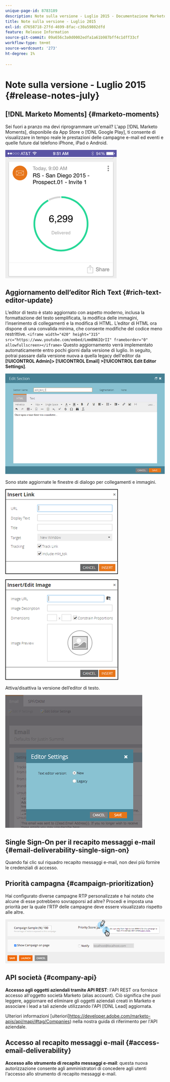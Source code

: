 ```yaml
---
unique-page-id: 8783189
description: Note sulla versione - Luglio 2015 - Documentazione Marketo - Documentazione del prodotto
title: Note sulla versione - Luglio 2015
exl-id: d7658718-27fd-4699-8fac-c30a59802dfd
feature: Release Information
source-git-commit: 09a656c3a0d0002edfa1a61b987bff4c1dff33cf
workflow-type: tm+mt
source-wordcount: '273'
ht-degree: 1%

---
```


# Note sulla versione - Luglio 2015 {#release-notes-july}

## [!DNL Marketo Moments] {#marketo-moments}

Sei fuori a pranzo ma devi riprogrammare un&#39;email? L&#39;app [!DNL Marketo Moments], disponibile da App Store o [!DNL Google Play], ti consente di visualizzare in tempo reale le prestazioni delle campagne e-mail ed eventi e quelle future dal telefono iPhone, iPad o Android.

![](assets/image2015-7-10-9-3a42-3a29.png)

## Aggiornamento dell’editor Rich Text {#rich-text-editor-update}

L’editor di testo è stato aggiornato con aspetto moderno, inclusa la formattazione del testo semplificata, la modifica delle immagini, l’inserimento di collegamenti e la modifica di HTML. L’editor di HTML ora dispone di una convalida minima, che consente modifiche del codice meno restrittive.
`<iframe width="420" height="315" src="https://www.youtube.com/embed/LmmBN6IQrII" frameborder="0" allowfullscreen></iframe>` Questo aggiornamento verrà implementato automaticamente entro pochi giorni dalla versione di luglio. In seguito, potrai passare dalla versione nuova a quella legacy dell&#39;editor da **[!UICONTROL Admin]> [!UICONTROL Email] >[!UICONTROL Edit Editor Settings]**.

![](assets/image2015-7-10-9-3a42-3a44.png)

Sono state aggiornate le finestre di dialogo per collegamenti e immagini.

![](assets/image2015-7-10-9-3a42-3a57.png)

![](assets/image2015-7-10-9-3a43-3a20.png)

Attiva/disattiva la versione dell’editor di testo.

![](assets/image2015-7-10-9-3a43-3a32.png)

## Single Sign-On per il recapito messaggi e-mail {#email-deliverability-single-sign-on}

Quando fai clic sul riquadro recapito messaggi e-mail, non devi più fornire le credenziali di accesso.

## Priorità campagna {#campaign-prioritization}

Hai configurato diverse campagne RTP personalizzate e hai notato che alcune di esse potrebbero sovrapporsi ad altre? Procedi e imposta una priorità per la quale l’RTP delle campagne deve essere visualizzato rispetto alle altre.

![](assets/image2015-7-9-20-3a20-3a58.png)

## API società {#company-api}

**Accesso agli oggetti aziendali tramite API REST**: l&#39;API REST ora fornisce accesso all&#39;oggetto società Marketo (alias account). Ciò significa che puoi leggere, aggiornare ed eliminare gli oggetti aziendali creati in Marketo e associare i lead a tali aziende utilizzando l&#39;API [!DNL Lead] aggiornata.

Ulteriori informazioni [ulteriori]<https://developer.adobe.com/marketo-apis/api/mapi/#tag/Companies>) nella nostra guida di riferimento per l&#39;API aziendale.

## Accesso al recapito messaggi e-mail {#access-email-deliverability}

**Accesso allo strumento di recapito messaggi e-mail**: questa nuova autorizzazione consente agli amministratori di concedere agli utenti l&#39;accesso allo strumento di recapito messaggi e-mail.
